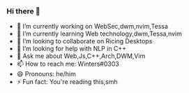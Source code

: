 ### Hi there 👋


<!-- **winters0x64/winters0x64** is a ✨ _special_ ✨ repository because its `README.md` (this file) appears on your GitHub profile.

Here are some ideas to get you started: -->

- 🔭 I’m currently working on WebSec,dwm,nvim,Tessa
- 🌱 I’m currently learning Web technology,dwm,Tessa,nvim
- 👯 I’m looking to collaborate on Ricing Desktops
- 🤔 I’m looking for help with NLP in C++
- 💬 Ask me about Web,Js,C++,Arch,DWM,Vim
- 📫 How to reach me: Winters#0303
- 😄 Pronouns: he/him
- ⚡ Fun fact: You're reading this,smh

